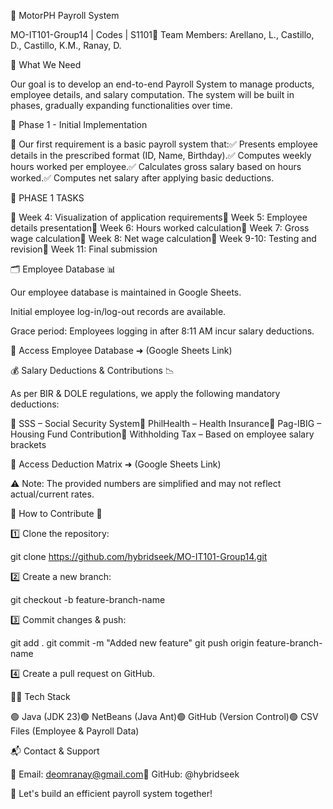 🚀 MotorPH Payroll System

MO-IT101-Group14 | Codes | S1101👥 Team Members: Arellano, L., Castillo, D., Castillo, K.M., Ranay, D.

📌 What We Need

Our goal is to develop an end-to-end Payroll System to manage products, employee details, and salary computation. The system will be built in phases, gradually expanding functionalities over time.

📅 Phase 1 - Initial Implementation

🔹 Our first requirement is a basic payroll system that:✅ Presents employee details in the prescribed format (ID, Name, Birthday).✅ Computes weekly hours worked per employee.✅ Calculates gross salary based on hours worked.✅ Computes net salary after applying basic deductions.

📜 PHASE 1 TASKS

📌 Week 4: Visualization of application requirements📌 Week 5: Employee details presentation📌 Week 6: Hours worked calculation📌 Week 7: Gross wage calculation📌 Week 8: Net wage calculation📌 Week 9-10: Testing and revision📌 Week 11: Final submission

🗂 Employee Database 📊

Our employee database is maintained in Google Sheets.

Initial employee log-in/log-out records are available.

Grace period: Employees logging in after 8:11 AM incur salary deductions.

📌 Access Employee Database ➜ (Google Sheets Link)

💰 Salary Deductions & Contributions 📉

As per BIR & DOLE regulations, we apply the following mandatory deductions:

🔹 SSS – Social Security System🔹 PhilHealth – Health Insurance🔹 Pag-IBIG – Housing Fund Contribution🔹 Withholding Tax – Based on employee salary brackets

📌 Access Deduction Matrix ➜ (Google Sheets Link)

⚠️ Note: The provided numbers are simplified and may not reflect actual/current rates.

📖 How to Contribute 🤝

1️⃣ Clone the repository:

 git clone https://github.com/hybridseek/MO-IT101-Group14.git

2️⃣ Create a new branch:

 git checkout -b feature-branch-name

3️⃣ Commit changes & push:

 git add .
 git commit -m "Added new feature"
 git push origin feature-branch-name

4️⃣ Create a pull request on GitHub.

👨‍💻 Tech Stack

🟢 Java (JDK 23)🟢 NetBeans (Java Ant)🟢 GitHub (Version Control)🟢 CSV Files (Employee & Payroll Data)

📬 Contact & Support

📧 Email: deomranay@gmail.com🔗 GitHub: @hybridseek

🚀 Let's build an efficient payroll system together!

